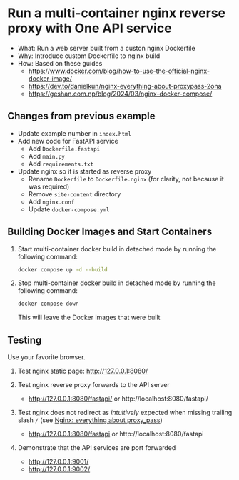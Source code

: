 # Run a multi-container nginx reverse proxy with One API service

- What: Run a web server built from a custon nginx Dockerfile
- Why: Introduce custom Dockerfile to nginx build
- How: Based on these guides
  - https://www.docker.com/blog/how-to-use-the-official-nginx-docker-image/
  - https://dev.to/danielkun/nginx-everything-about-proxypass-2ona
  - https://geshan.com.np/blog/2024/03/nginx-docker-compose/


## Changes from previous example
- Update example number in `index.html`
- Add new code for FastAPI service
  - Add `Dockerfile.fastapi`
  - Add `main.py`
  - Add `requirements.txt`
- Update nginx so it is started as reverse proxy
  - Rename `Dockerfile` to `Dockerfile.nginx` (for clarity, not because it was required)
  - Remove `site-content` directory
  - Add `nginx.conf`
  - Update `docker-compose.yml`


## Building Docker Images and Start Containers


1.  Start multi-container docker build in detached mode by running the following command:

    ```sh
    docker compose up -d --build
    ```


2.  Stop multi-container docker build in detached mode by running the following command:

    ```sh
    docker compose down
    ```

    This will leave the Docker images that were built


## Testing

Use your favorite browser.

1.  Test nginx static page: http://127.0.0.1:8080/

2.  Test nginx reverse proxy forwards to the API server

    - http://127.0.0.1:8080/fastapi/ or http://localhost:8080/fastapi/

3.  Test nginx does not redirect as _intuitively_ expected when missing trailing slash `/` (see [Nginx: everything about proxy_pass](https://dev.to/danielkun/nginx-everything-about-proxypass-2ona))

    - http://127.0.0.1:8080/fastapi or http://localhost:8080/fastapi

4.  Demonstrate that the API services are port forwarded

    - http://127.0.0.1:9001/
    - http://127.0.0.1:9002/
